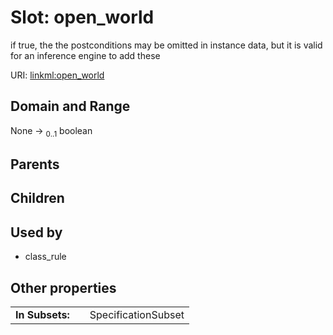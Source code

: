 
# Slot: open_world


if true, the the postconditions may be omitted in instance data, but it is valid for an inference engine to add these

URI: [linkml:open_world](https://w3id.org/linkml/open_world)


## Domain and Range

None &#8594;  <sub>0..1</sub> boolean

## Parents


## Children


## Used by

 * class_rule

## Other properties

|  |  |  |
| --- | --- | --- |
| **In Subsets:** | | SpecificationSubset |

